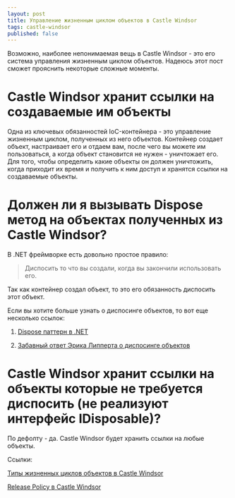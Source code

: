```yaml
---
layout: post
title: Управление жизненным циклом объектов в Castle Windsor
tags: castle-windsor
published: false
---
```


Возможно, наиболее непонимаемая вещь в Castle Windsor - это его система управления жизненным циклом объектов. Надеюсь этот пост сможет прояснить некоторые сложные моменты.

# Castle Windsor хранит ссылки на создаваемые им объекты

Одна из ключевых обязанностей IoC-контейнера - это управление жизненным циклом, полученных из него объектов. Контейнер создает объект, 
настраивает его и отдаем вам, после чего вы можете им пользоваться, а когда объект становится не нужен - уничтожает его.
Для того, чтобы определить какие объекты он должен уничтожить, когда приходит их время и получить к ним доступ и 
хранятся ссылки на создаваемые объекты.

# Должен ли я вызывать Dispose метод на объектах полученных из Castle Windsor?

В .NET фреймворке есть довольно простое правило:

> Диспосить то что вы создали, когда вы закончили использовать его.

Так как контейнер создал объект, то это его обязанность диспосить этот объект.

Если вы хотите больше узнать о диспосинге объектов, то вот еще несколько ссылок:

1. [Dispose паттерн в .NET](https://msdn.microsoft.com/en-us/library/b1yfkh5e(v=vs.110).aspx)

2. [Забавный ответ Эрика Липперта о диспосинге объектов](http://stackoverflow.com/a/35567469/5402731)

# Castle Windsor хранит ссылки на объекты которые не требуется диспосить (не реализуют интерфейс IDisposable)?

По дефолту - да. Castle Windsor будет хранить ссылки на любые объекты.

Ссылки:

[Типы жизненных циклов объектов в Castle Windsor](https://github.com/castleproject/Windsor/blob/master/docs/lifestyles.md)

[Release Policy в Castle Windsor](https://github.com/castleproject/Windsor/blob/master/docs/release-policy.md)

